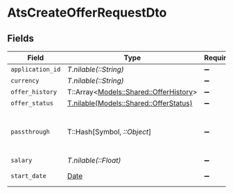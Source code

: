 # AtsCreateOfferRequestDto


## Fields

| Field                                                                         | Type                                                                          | Required                                                                      | Description                                                                   | Example                                                                       |
| ----------------------------------------------------------------------------- | ----------------------------------------------------------------------------- | ----------------------------------------------------------------------------- | ----------------------------------------------------------------------------- | ----------------------------------------------------------------------------- |
| `application_id`                                                              | *T.nilable(::String)*                                                         | :heavy_minus_sign:                                                            | N/A                                                                           |                                                                               |
| `currency`                                                                    | *T.nilable(::String)*                                                         | :heavy_minus_sign:                                                            | N/A                                                                           |                                                                               |
| `offer_history`                                                               | T::Array<[Models::Shared::OfferHistory](../../models/shared/offerhistory.md)> | :heavy_minus_sign:                                                            | N/A                                                                           |                                                                               |
| `offer_status`                                                                | [T.nilable(Models::Shared::OfferStatus)](../../models/shared/offerstatus.md)  | :heavy_minus_sign:                                                            | N/A                                                                           |                                                                               |
| `passthrough`                                                                 | T::Hash[Symbol, *::Object*]                                                   | :heavy_minus_sign:                                                            | Value to pass through to the provider                                         | {<br/>"other_known_names": "John Doe"<br/>}                                   |
| `salary`                                                                      | *T.nilable(::Float)*                                                          | :heavy_minus_sign:                                                            | N/A                                                                           |                                                                               |
| `start_date`                                                                  | [Date](https://ruby-doc.org/stdlib-2.6.1/libdoc/date/rdoc/Date.html)          | :heavy_minus_sign:                                                            | Date of creation                                                              | 2021-01-01T01:01:01.000Z                                                      |